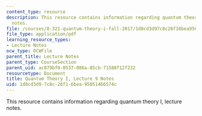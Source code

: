 ```yaml
---
content_type: resource
description: This resource contains information regarding quantum theory I, lecture
  notes.
file: /courses/8-321-quantum-theory-i-fall-2017/1d8cd3d97c8c26f16bea95051466574c_MIT8_321F17_lec9.pdf
file_type: application/pdf
learning_resource_types:
- Lecture Notes
ocw_type: OCWFile
parent_title: Lecture Notes
parent_type: CourseSection
parent_uid: ac879bf0-0537-086a-85cb-71588f12f232
resourcetype: Document
title: Quantum Theory I, Lecture 9 Notes
uid: 1d8cd3d9-7c8c-26f1-6bea-95051466574c
---
```

This resource contains information regarding quantum theory I, lecture notes.

